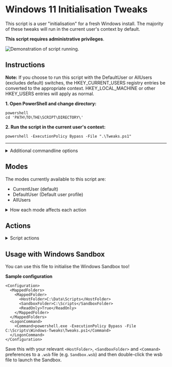 # Windows 11 Initialisation Tweaks
This script is a user "initialisation" for a fresh Windows install. The majority of these tweaks will run in the current user's context by default.

**This script requires administrative privileges**.

![Demonstration of script running.](assets/img/demo030425.gif)

## Instructions

**Note:** If you choose to run this script with the DefaultUser or AllUsers (excludes default) switches, the HKEY_CURRENT_USERS registry entries be converted to the appropriate context. HKEY_LOCAL_MACHINE or other HKEY_USERS entries will apply as normal.

**1. Open PowerShell and change directory:**
    
    powershell
    cd 'PATH\TO\THE\SCRIPT\DIRECTORY\'

**2. Run the script in the current user's context:**

    powershell -ExecutionPolicy Bypass -File ".\Tweaks.ps1"

<hr />

<details closed>
<summary>Additional commandline options</summary>
<br />

**Run the script for all existing users (excluding Default):**

    powershell -ExecutionPolicy Bypass -File ".\Tweaks" -AllUsers
<hr />

**Run the script in the Default user's context (settings to apply to new users):**

    powershell -ExecutionPolicy Bypass -File ".\Tweaks.ps1" -DefaultUser
<hr />

**Run the script in the Default user's context but specify a custom location for the dat file:**

    powershell -ExecutionPolicy Bypass -File ".\Tweaks.ps1" -DefaultUserCustomHive "PATH\TO\YOUR\FILE.dat"
</details>

## Modes
The modes currently available to this script are:
<ul>
<li>CurrentUser (default)</li>
<li>DefaultUser (Default user profile)</li>
<li>AllUsers</li>
</ul>

<details>
<summary>How each mode affects each action</summary>
<br />

**General Registry Tweaks:**

<ul>
<li>
CurrentUser (Default Selection)

HKEY_CURRENT_USER keys remain unchanged and HKEY_LOCAL_MACHINE keys etc are imported as normal.
</li>
<li>
AllUsers

HKEY_CURRENT_USER keys are individually converted to HKEY_USERS\sid and applied to every user with a user profile. HKEY_LOCAL_MACHINE keys etc are imported as normal.
</li>

<li>
DefaultUser

HKEY_CURRENT_USER keys are individually converted to HKEY_USERS\TempDefault (for importing to the Default user's registry hive). HKEY_LOCAL_MACHINE keys etc are imported as normal.
</li>
</ul>

**Notepad:**

<ul>
<li>
CurrentUser (Default Selection)

Copy settings.dat file to: %LOCALAPPDATA\Packages\Microsoft.WindowsNotepad_8wekyb3d8bbwe\Settings
</li>
<li>
AllUsers

Copy settings.dat file to the above folder for all users.
</li>

<li>
DefaultUser

Copy the above file to the Default user's folder, relative to the above.
</li>
</ul>

**OneDrive**:
<ul>
<li>
CurrentUser (Default Selection)

Run uninstallers within HKCU.
</li>
<li>
AllUsers

Run uninstallers within HKCU, HKLM and notify you of OneDrive installations in other user profiles.</li>
<li>
DefaultUser

Remove OneDriveSetup from the Default user's registry hive.</li>
</ul>

</details>

## Actions

<details closed>
<summary>Script actions</summary>
<br />

1. **Defaults:**
    * Set Windows Terminal as the default console application.

1. **Apply the Windows(dark) theme.**

1. **Lock screen:**
    * Disable Windows Spotlight.
    * Disable "fun facts, tips and tricks" on the lock screen.
    * Disable lock screen status.

1. **Taskbar:**
    * Align to the left.
    * Hide the Copilot button.
    * Hide Search button.
    * Select the far right corner of the taskbar to show the desktop.

1. **Desktop icons:**
    * Show "This PC" on the desktop.
    * Set desktop icons to small.

1. **File Explorer:**
    * Hide recent files from Quick Access.
    * Hide frequently used folders from Quick Access.
    * Show hidden files.
    * Show extensions for known file types.
    * Open "This PC" by default.
    * Disable "Show sync provider notifications".

1. **Disable fast startup.**

1. **Privacy / Annoyances:**
    * Disable Copilot+ Recall.
    * Disable Widgets.
    * Disable "Store my activity history on this device".
    * Disable online search suggestions.
    * Disable app permission to use advertising ID.
    * Disable "Get tips and suggestions when using Windows" notifications.
    * Disable "Show me suggested content in the Settings app".
    * Disable the "Windows welcome experience" after updates.
    * Disable "Suggest ways to get the most out of Windows.
    * Disable "Tailored experiences".
    * Disable "Show recommendations for tips, shortcuts, new apps and more" in the start menu.
    * Disable "Let websites show me locally relevant content by accessing my language list".
    * Disable "Let Windows improve Start and Search by tracking app launches".
    * Disable "Improve ink and typing".
    * Disable "Sending optional diagnostic data".
    * Disable Windows toast suggestions (notifications).

1. **Set the Power plan:**
    * Balanced: X3D processors.
    * High Performance: Everything else.
    * Disable sleep mode if no battery is detected.

1. **Enable RDP:**
    * Change registry settings to enable RDP.
    * Enable firewall rules for the associated "Remote Desktop" display group.

1. **Remove the Microsoft Edge shortcut from the Public Desktop.**

1. **Notepad settings:**
    * Open files in a new tab.
    * Start a new session / discard unsaved changes when Notepad starts.
    * WordWrap enabled.
    * Recent files enabled.
    * AutoCorrect enabled.
    * Disable CoPilot (Notepad integration).

    Note: Spellcheck is left as default as M$ could introduce spellcheck support for further file types in future  which this could interfere with. Default setting is currently enabled for all file types.

1. **Remove OneDrive:**
    * Run the OneDrive uninstallers depending on the script mode.
    

1. **Windows Update:**
    * Disable "Delivery Optimisation" (Don't allow downloads from other devices).
</details>

## Usage with Windows Sandbox
You can use this file to initialise the Windows Sandbox too!

**Sample configuration**

```wsb
<Configuration>
  <MappedFolders>
    <MappedFolder>
      <HostFolder>C:\Data\Scripts</HostFolder>
      <SandboxFolder>C:\Scripts</SandboxFolder>
      <ReadOnly>True</ReadOnly>
    </MappedFolder>
  </MappedFolders>
  <LogonCommand>
    <Command>powershell.exe -ExecutionPolicy Bypass -File C:\Scripts\Windows-Tweaks\Tweaks.ps1</Command>
  </LogonCommand>
</Configuration>
```
Save this with your relevant `<HostFolder>`, `<SandboxFolder>` and `<Command>` preferences to a `.wsb` file (e.g. `Sandbox.wsb`) and then double-click the wsb file to launch the Sandbox.
